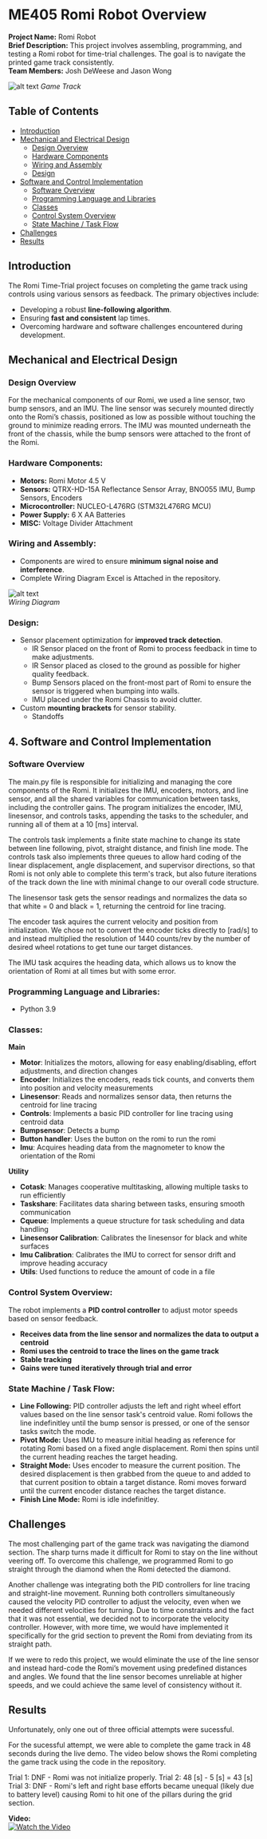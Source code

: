 # ME405 Romi Robot Overview

**Project Name:** Romi Robot  
**Brief Description:** This project involves assembling, programming, and testing a Romi robot for time-trial challenges. The goal is to navigate the printed game track consistently.  
**Team Members:** Josh DeWeese and Jason Wong

![alt text](https://github.com/jwong32528/me405-romi-mecha21/blob/pictures/gametrack.png)
*Game Track*

## Table of Contents
- [Introduction](#introduction)
- [Mechanical and Electrical Design](#mechanical-and-electrical-design)
  - [Design Overview](#design-overview)
  - [Hardware Components](#hardware-components)
  - [Wiring and Assembly](#wiring-and-assembly)
  - [Design](#design)
- [Software and Control Implementation](#software-and-control-implementation)
  - [Software Overview](#software-overview)
  - [Programming Language and Libraries](#programming-language-and-libraries)
  - [Classes](#classes)
  - [Control System Overview](#control-system-overview)
  - [State Machine / Task Flow](#state-machine--task-flow)
- [Challenges](#challenges)
- [Results](#results)


## Introduction
The Romi Time-Trial project focuses on completing the game track using controls using various sensors as feedback. The primary objectives include:
- Developing a robust **line-following algorithm**.
- Ensuring **fast and consistent** lap times.
- Overcoming hardware and software challenges encountered during development.


## Mechanical and Electrical Design

### Design Overview
For the mechanical components of our Romi, we used a line sensor, two bump sensors, and an IMU. The line sensor was securely mounted directly onto the Romi’s chassis, positioned as low as possible without touching the ground to minimize reading errors. The IMU was mounted underneath the front of the chassis, while the bump sensors were attached to the front of the Romi.


### **Hardware Components:**
- **Motors:** Romi Motor 4.5 V
- **Sensors:** QTRX-HD-15A Reflectance Sensor Array, BNO055 IMU, Bump Sensors, Encoders
- **Microcontroller:** NUCLEO-L476RG (STM32L476RG MCU)
- **Power Supply:** 6 X AA Batteries
- **MISC:** Voltage Divider Attachment


### **Wiring and Assembly:**
- Components are wired to ensure **minimum signal noise and interference**.
- Complete Wiring Diagram Excel is Attached in the repository.

![alt text](https://github.com/jwong32528/me405-romi-mecha21/blob/pictures/wiring_diagram.png)  
*Wiring Diagram*


### **Design:**
- Sensor placement optimization for **improved track detection**.
  - IR Sensor placed on the front of Romi to process feedback in time to make adjustments.
  - IR Sensor placed as closed to the ground as possible for higher quality feedback.
  - Bump Sensors placed on the front-most part of Romi to ensure the sensor is triggered when bumping into walls.
  - IMU placed under the Romi Chassis to avoid clutter.
- Custom **mounting brackets** for sensor stability.
  - Standoffs


## 4. Software and Control Implementation

### Software Overview

The main.py file is responsible for initializing and managing the core components of the Romi. It initializes the IMU, encoders, motors, and line sensor, and all the shared variables for communication between tasks, including the controller gains. The program initializes the encoder, IMU, linesensor, and controls tasks, appending the tasks to the scheduler, and running all of them at a 10 [ms] interval. 

The controls task implements a finite state machine to change its state between line following, pivot, straight distance, and finish line mode. The controls task also implements three queues to allow hard coding of the linear displacement, angle displacement, and supervisor directions, so that Romi is not only able to complete this term's track, but also future iterations of the track down the line with minimal change to our overall code structure.  

The linesensor task gets the sensor readings and normalizes the data so that white = 0 and black = 1, returning the centroid for line tracing. 

The encoder task aquires the current velocity and position from initialization. We chose not to convert the encoder ticks directly to [rad/s] to and instead multiplied the resolution of 1440 counts/rev by the number of desired wheel rotations to get tune our target distances. 

The IMU task acquires the heading data, which allows us to know the orientation of Romi at all times but with some error.


### **Programming Language and Libraries:**
- Python 3.9


### **Classes:**
**Main**
- **Motor**: Initializes the motors, allowing for easy enabling/disabling, effort adjustments, and direction changes
- **Encoder**: Initializes the encoders, reads tick counts, and converts them into position and velocity measurements
- **Linesensor**: Reads and normalizes sensor data, then returns the centroid for line tracing
- **Controls**: Implements a basic PID controller for line tracing using centroid data
- **Bumpsensor**: Detects a bump
- **Button handler**: Uses the button on the romi to run the romi
- **Imu**: Acquires heading data from the magnometer to know the orientation of the Romi


**Utility**
- **Cotask**: Manages cooperative multitasking, allowing multiple tasks to run efficiently
- **Taskshare**: Facilitates data sharing between tasks, ensuring smooth communication
- **Cqueue**: Implements a queue structure for task scheduling and data handling
- **Linesensor Calibration**: Calibrates the linesensor for black and white surfaces
- **Imu Calibration**: Calibrates the IMU to correct for sensor drift and improve heading accuracy
- **Utils**: Used functions to reduce the amount of code in a file


### **Control System Overview:**
The robot implements a **PID control controller** to adjust motor speeds based on sensor feedback. 
- **Receives data from the line sensor and normalizes the data to output a centroid**
- **Romi uses the centroid to trace the lines on the game track**
- **Stable tracking**
- **Gains were tuned iteratively through trial and error**


### **State Machine / Task Flow:**
- **Line Following:** PID controller adjusts the left and right wheel effort values based on the line sensor task's centroid value. Romi follows the line indefinitley until the bump sensor is pressed, or one of the sensor tasks switch the mode.
- **Pivot Mode:** Uses IMU to measure initial heading as reference for rotating Romi based on a fixed angle displacement. Romi then spins until the current heading reaches the target heading.
- **Straight Mode:** Uses encoder to measure the current position. The desired displacement is then grabbed from the queue to and added to that current position to obtain a target distance. Romi moves forward until the current encoder distance reaches the target distance.
- **Finish Line Mode:** Romi is idle indefinitley.


## Challenges
The most challenging part of the game track was navigating the diamond section. The sharp turns made it difficult for Romi to stay on the line without veering off. To overcome this challenge, we programmed Romi to go straight through the diamond when the Romi detected the diamond.   

Another challenge was integrating both the PID controllers for line tracing and straight-line movement. Running both controllers simultaneously caused the velocity PID controller to adjust the velocity, even when we needed different velocities for turning. Due to time constraints and the fact that it was not essential, we decided not to incorporate the velocity controller. However, with more time, we would have implemented it specifically for the grid section to prevent the Romi from deviating from its straight path.  

If we were to redo this project, we would eliminate the use of the line sensor and instead hard-code the Romi’s movement using predefined distances and angles. We found that the line sensor becomes unreliable at higher speeds, and we could achieve the same level of consistency without it.


## Results
Unfortunately, only one out of three official attempts were sucessful.

For the sucessful attempt, we were able to complete the game track in 48 seconds during the live demo. The video below shows the Romi completing the game track using the code in the repository.

Trial 1: DNF - Romi was not initialize properly.
Trial 2: 48 [s] - 5 [s] = 43 [s]
Trial 3: DNF - Romi's left and right base efforts became unequal (likely due to battery level) causing Romi to hit one of the pillars during the grid section.


**Video:**  
[![Watch the Video](https://img.youtube.com/vi/Uyyd9d3AcY4/0.jpg)](https://youtu.be/Uyyd9d3AcY4)














